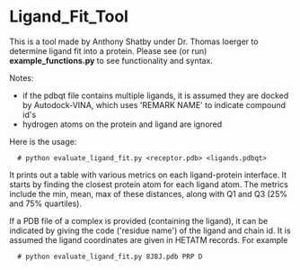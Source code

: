 # Ligand_Fit_Tool
 This is a tool made by Anthony Shatby under Dr. Thomas Ioerger to determine ligand fit into a protein.
 Please see (or run) **example_functions.py** to see functionality and syntax.

Notes:
 - if the pdbqt file contains multiple ligands, it is assumed they are docked by Autodock-VINA, which uses 'REMARK  NAME' to indicate compound id's
 - hydrogen atoms on the protein and ligand are ignored

Here is the usage:

```
  # python evaluate_ligand_fit.py <receptor.pdb> <ligands.pdbqt>
```

It prints out a table with various metrics on each ligand-protein interface.
It starts by finding the closest protein atom for each ligand atom.
The metrics include the min, mean, max of these distances, along with 
Q1 and Q3 (25% and 75% quartiles).

If a PDB file of a complex is provided (containing the ligand), it can be indicated by giving the 
code ('residue name') of the ligand and chain id.  It is assumed the ligand coordinates
are given in HETATM records.  For example
 
```
  # python evaluate_ligand_fit.py 8J8J.pdb PRP D
```

